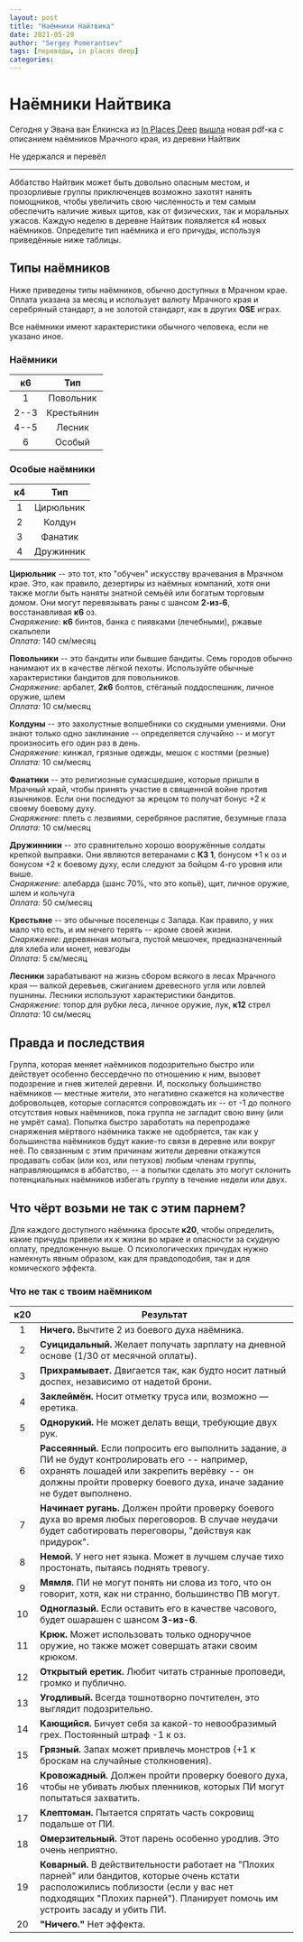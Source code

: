 ```yaml
---
layout: post
title: "Наёмники Найтвика"
date: 2021-05-20
author: "Sergey Pomerantsev"
tags: [переводы, in places deep]
categories:
---
```


# Наёмники Найтвика

Сегодня у Эвана ван Ёлкинска из [In Places Deep](https://www.patreon.com/InPlacesDeep) [вышла](https://www.patreon.com/posts/nightwick-51462516) новая pdf-ка с описанием наёмников Мрачного края, из деревни Найтвик

Не удержался и перевёл

---

Аббатство Найтвик может быть довольно опасным местом, и прозорливые группы приключенцев возможно захотят нанять помощников, чтобы увеличить свою численность и тем самым обеспечить наличие живых щитов, как от физических, так и моральных ужасов. Каждую неделю в деревне Найтвик появляется к4 новых наёмников. Определите тип наёмника и его причуды, используя приведённые ниже таблицы.

## Типы наёмников

Ниже приведены типы наёмников, обычно доступных в Мрачном крае. Оплата указана за месяц и использует валюту Мрачного края и серебряный стандарт, а не золотой стандарт, как в других **OSE** играх.

Все наёмники имеют характеристики обычного человека, если не указано иное.

### Наёмники

| **к6** | Тип |
|:-:|:-:|
| 1 | Повольник |
| 2--3 | Крестьянин |
| 4--5 | Лесник |
| 6 | Особый |

### Особые наёмники

| **к4** | Тип |
|:-:|:-:|
| 1 | Цирюльник |
| 2 | Колдун |
| 3 | Фанатик |
| 4 | Дружинник |

**Цирюльник** -- это тот, кто "обучен" искусству врачевания в Мрачном крае. Это, как правило, дезертиры из наёмных компаний, хотя они также могли быть наняты знатной семьёй или богатым торговым домом. Они могут перевязывать раны с шансом **2-из-6**, восстанавливая **к6** оз.  
*Снаряжение:* **к6** бинтов, банка с пиявками (лечебными), ржавые скальпели  
*Оплата:* 140 см/месяц

**Повольники** -- это бандиты или бывшие бандиты. Семь городов обычно нанимают их в качестве лёгкой пехоты. Используйте обычные характеристики бандитов для повольников.  
*Снаряжение:* арбалет, **2к6** болтов, стёганый поддоспешник, личное оружие, шлем  
*Оплата:* 10 см/месяц

**Колдуны** -- это захолустные волшебники со скудными умениями. Они знают только одно заклинание -- определяется случайно -- и могут произносить его один раз в день.  
*Снаряжение:* кинжал, грязные одежды, мешок с костями (резные)  
*Оплата:* 10 см/месяц

**Фанатики** -- это религиозные сумасшедшие, которые пришли в Мрачный край, чтобы принять участие в священной войне против язычников. Если они последуют за жрецом то получат бонус +2 к своему боевому духу.  
*Снаряжение:* плеть с лезвиями, серебряное распятие, безумные глаза  
*Оплата:* 10 см/месяц

**Дружинники** -- это сравнительно хорошо вооружённые солдаты крепкой выправки. Они являются ветеранами c **КЗ 1**, бонусом +1 к оз и бонусом +2 к боевому духу, если следуют за бойцом 4-го уровня или выше.  
*Снаряжение:* алебарда (шанс 70%, что это копьё), щит, личное оружие, шлем и кольчуга  
*Оплата:* 50 см/месяц

**Крестьяне** -- это обычные поселенцы с Запада. Как правило, у них мало что есть, и им нечего терять -- кроме своей жизни.  
*Снаряжение:* деревянная мотыга, пустой мешочек, предназначенный для хлеба или монет, невзгоды  
*Оплата:* 5 см/месяц

**Лесники** зарабатывают на жизнь сбором всякого в лесах Мрачного края — валкой деревьев, сжиганием древесного угля или ловлей пушнины. Лесники используют характеристики бандитов.  
*Снаряжение:* топор для рубки леса, личное оружие, лук, **к12** стрел  
*Оплата:* 10 см/месяц

## Правда и последствия

Группа, которая меняет наёмников подозрительно быстро или действует особенно бессердечно по отношению к ним, вызовет подозрение и гнев жителей деревни. И, поскольку большинство наёмников — местные жители, это негативно скажется на количестве добровольцев, которые согласятся сопровождать их -- от -1 до полного отсутствия новых наёмников, пока группа не загладит свою вину (или не умрёт сама). Попытка быстро заработать на перепродаже снаряжения мёртвого наёмника также не одобряется, так как у большинства наёмников будут какие-то связи в деревне или вокруг неё. По связанным с этим причинам жители деревни откажутся продавать собак (или коз, или петухов) любым членам группы, направляющимся в аббатство, -- а попытки сделать это могут склонить потенциальных наёмников избегать группу в течение недели или двух.

## Что чёрт возьми не так с этим парнем?

Для каждого доступного наёмника бросьте **к20**, чтобы определить, какие причуды привели их к жизни во мраке и опасности за скудную оплату, предложенную выше. О психологических причудах нужно намекнуть явным образом, как для правдоподобия, так и для комического эффекта.

### Что не так с твоим наёмником

| **к20** | Результат |
|:-:|-|
| 1 | **Ничего.** Вычтите 2 из боевого духа наёмника. |
| 2 | **Суицидальный.** Желает получать зарплату на дневной основе (1/30 от месячной оплаты). |
| 3 | **Прихрамывает.** Двигается так, как будто носит латный доспех, независимо от надетой брони. |
| 4 | **Заклеймён.** Носит отметку труса или, возможно — еретика. |
| 5 | **Однорукий.** Не может делать вещи, требующие двух рук. |
| 6 | **Рассеянный.** Если попросить его выполнить задание, а ПИ не будут контролировать его -- например, охранять лошадей или закрепить верёвку -- он должны пройти проверку боевого духа, иначе задание не будет выполнено. |
| 7 | **Начинает ругань.** Должен пройти проверку боевого духа во время любых переговоров. В случае неудачи будет саботировать переговоры, "действуя как придурок". |
| 8 | **Немой.** У него нет языка. Может в лучшем случае тихо простонать, пытаясь поднять тревогу. |
| 9 | **Мямля.** ПИ не могут понять ни слова из того, что он говорит, хотя, как ни странно, большинство ПВ могут. |
| 10 | **Одноглазый.** Если оставить его в качестве часового, будет ошарашен с шансом **3-из-6**. |
| 11 | **Крюк.** Может использовать только одноручное оружие, но также может совершать атаки своим крюком. |
| 12 | **Открытый еретик.** Любит читать странные проповеди, громко и публично. |
| 13 | **Угодливый.** Всегда тошнотворно почтителен, это выглядит подозрительно. |
| 14 | **Кающийся.** Бичует себя за какой-то невообразимый грех. Постоянный штраф -1 к оз. |
| 15 | **Грязный.** Запах может привлечь монстров (+1 к броскам на случайные столкновения). |
| 16 | **Кровожадный.** Должен пройти проверку боевого духа, чтобы не убивать любых пленников, которых ПИ могут попытаться захватить. |
| 17 | **Клептоман.** Пытается спрятать часть сокровищ подальше от ПИ. |
| 18 | **Омерзительный.** Этот парень особенно уродлив. Это очень неприятно. |
| 19 | **Коварный.** В действительности работает на "Плохих парней" или бандитов, которые очень кстати расположились поблизости (если у вас нет подходящих "Плохих парней"). Планирует помочь им устроить засаду и убить ПИ. |
| 20 | **"Ничего."** Нет эффекта. |
